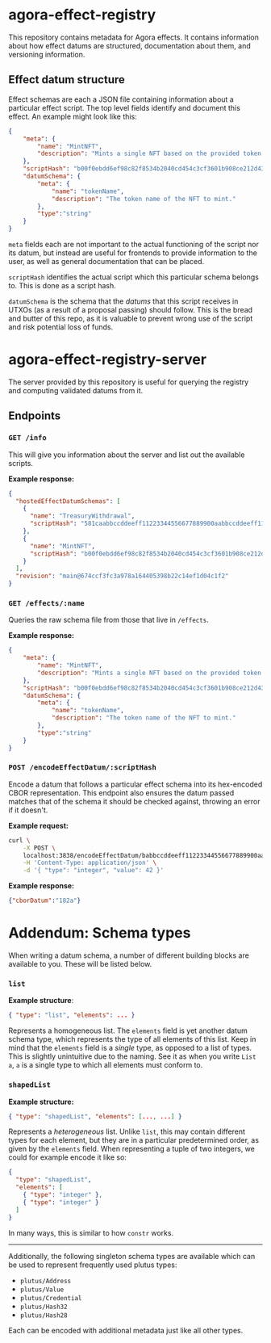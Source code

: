 # agora-effect-registry

This repository contains metadata for Agora effects. It contains information about how effect datums are structured, documentation about them, and versioning information.

## Effect datum structure

Effect schemas are each a JSON file containing information about a particular effect script. The top level fields identify and document this effect. An example might look like this:

```json
{
    "meta": {
        "name": "MintNFT",
        "description": "Mints a single NFT based on the provided token name. This NFT is uniquely identified by the UTXO from which the GAT is burned is spent."
    },
    "scriptHash": "b00f0ebdd6ef98c82f8534b2040cd454c3cf3601b908ce212d43b74b",
    "datumSchema": { 
        "meta": {
            "name": "tokenName",
            "description": "The token name of the NFT to mint."
        },
        "type":"string"
    }
}
```

`meta` fields each are not important to the actual functioning of the script nor its datum, but instead are useful for frontends to provide information to the user, as well as general documentation that can be placed.

`scriptHash` identifies the actual script which this particular schema belongs to. This is done as a script hash. 

`datumSchema` is the schema that the _datums_ that this script receives in UTXOs (as a result of a proposal passing) should follow. This is the bread and butter of this repo, as it is valuable to prevent wrong use of the script and risk potential loss of funds. 

# agora-effect-registry-server

The server provided by this repository is useful for querying the registry and computing validated datums from it.

## Endpoints

### `GET /info`

This will give you information about the server and list out the available scripts.

**Example response:**

```json
{
  "hostedEffectDatumSchemas": [
    {
      "name": "TreasuryWithdrawal",
      "scriptHash": "581caabbccddeeff11223344556677889900aabbccddeeff11223344"
    },
    {
      "name": "MintNFT",
      "scriptHash": "b00f0ebdd6ef98c82f8534b2040cd454c3cf3601b908ce212d43b74b"
    }
  ],
  "revision": "main@674ccf3fc3a978a164405398b22c14ef1d04c1f2"
}
```

### `GET /effects/:name`

Queries the raw schema file from those that live in `/effects`.

**Example response:**

```json
{
    "meta": {
        "name": "MintNFT",
        "description": "Mints a single NFT based on the provided token name. This NFT is uniquely identified by the UTXO from which the GAT is burned is spent."
    },
    "scriptHash": "b00f0ebdd6ef98c82f8534b2040cd454c3cf3601b908ce212d43b74b",
    "datumSchema": { 
        "meta": {
            "name": "tokenName",
            "description": "The token name of the NFT to mint."
        },
        "type":"string"
    }
}
```

### `POST /encodeEffectDatum/:scriptHash`

Encode a datum that follows a particular effect schema into its hex-encoded CBOR representation. This endpoint also ensures the datum passed matches that of the schema it should be checked against, throwing an error if it doesn't.

**Example request:**

```sh
curl \
    -X POST \
    localhost:3838/encodeEffectDatum/babbccddeeff11223344556677889900aabbccddeeff112233445566 \
    -H 'Content-Type: application/json' \
    -d '{ "type": "integer", "value": 42 }'
```

**Example response:**

```json
{"cborDatum":"182a"}
```

# Addendum: Schema types

When writing a datum schema, a number of different building blocks are available to you. These will be listed below.

### `list`

**Example structure**:
```json
{ "type": "list", "elements": ... }
```

Represents a homogeneous list. The `elements` field is yet another datum schema type, which represents the type of all elements of this list. Keep in mind that the `elements` field is a _single_ type, as opposed to a list of types. This is slightly unintuitive due to the naming. See it as when you write `List a`, `a` is a single type to which all elements must conform to.

### `shapedList`

**Example structure:**
```json
{ "type": "shapedList", "elements": [..., ...] }
```

Represents a _heterogeneous_ list. Unlike `list`, this may contain different types for each element, but they are in a particular predetermined order, as given by the `elements` field. When representing a tuple of two integers, we could for example encode it like so:

```json
{
  "type": "shapedList",
  "elements": [
    { "type": "integer" },
    { "type": "integer" }
  ]
}
```

In many ways, this is similar to how `constr` works.

---

Additionally, the following singleton schema types are available which can be used to represent frequently used plutus types:

- `plutus/Address`
- `plutus/Value`
- `plutus/Credential`
- `plutus/Hash32`
- `plutus/Hash28`

Each can be encoded with additional metadata just like all other types.
